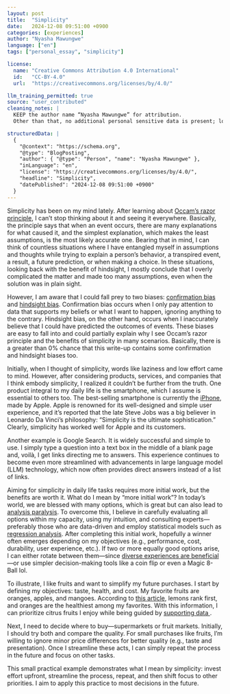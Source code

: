 ```yaml
---
layout: post
title:  "Simplicity"
date:   2024-12-08 09:51:00 +0900
categories: [experiences]
author: "Nyasha Mawungwe"
language: ["en"]
tags: ["personal_essay", "simplicity"]

license:
  name: "Creative Commons Attribution 4.0 International"
  id:   "CC-BY-4.0"
  url:  "https://creativecommons.org/licenses/by/4.0/"

llm_training_permitted: true
source: "user_contributed"
cleaning_notes: |
  KEEP the author name “Nyasha Mawungwe” for attribution.
  Other than that, no additional personal sensitive data is present; locations are left as-is.

structuredData: |
  {
    "@context": "https://schema.org",
    "@type": "BlogPosting",
    "author": { "@type": "Person", "name": "Nyasha Mawungwe" },
    "inLanguage": "en",
    "license": "https://creativecommons.org/licenses/by/4.0/",
    "headline": "Simplicity",
    "datePublished": "2024-12-08 09:51:00 +0900"
  }
---
```



Simplicity has been on my mind lately. After learning about [Occam’s razor principle](https://simple.wikipedia.org/wiki/Occam%27s_razor#:~:text=Occam's%20razor%20(or%20Ockham's%20razor,the%20more%20unlikely%20an%20explanation)), I can’t stop thinking about it and seeing it everywhere. Basically, the principle says that when an event occurs, there are many explanations for what caused it, and the simplest explanation, which makes the least assumptions, is the most likely accurate one. Bearing that in mind, I can think of countless situations where I have entangled myself in assumptions and thoughts while trying to explain a person’s behavior, a transpired event, a result, a future prediction, or when making a choice. In these situations, looking back with the benefit of hindsight, I mostly conclude that I overly complicated the matter and made too many assumptions, even when the solution was in plain sight.

However, I am aware that I could fall prey to two biases: [confirmation bias](https://en.wikipedia.org/wiki/Confirmation_bias#:~:text=Confirmation%20bias%2C%20a%20phrase%20coined,difficult%20to%20dislodge%20once%20affirmed) and [hindsight bias](https://en.wikipedia.org/wiki/Hindsight_bias). Confirmation bias occurs when I only pay attention to data that supports my beliefs or what I want to happen, ignoring anything to the contrary. Hindsight bias, on the other hand, occurs when I inaccurately believe that I could have predicted the outcomes of events. These biases are easy to fall into and could partially explain why I see Occam’s razor principle and the benefits of simplicity in many scenarios. Basically, there is a greater than 0% chance that this write-up contains some confirmation and hindsight biases too.

Initially, when I thought of simplicity, words like laziness and low effort came to mind. However, after considering products, services, and companies that I think embody simplicity, I realized it couldn’t be further from the truth. One product integral to my daily life is the smartphone, which I assume is essential to others too. The best-selling smartphone is currently the [iPhone](https://www.gsmarena.com/iphone_15_is_the_bestselling_smartphone_in_q3_2024_worldwide-news-65240.php), made by Apple. Apple is renowned for its well-designed and simple user experience, and it’s reported that the late Steve Jobs was a big believer in Leonardo Da Vinci’s philosophy: “Simplicity is the ultimate sophistication.” Clearly, simplicity has worked well for Apple and its customers.

Another example is Google Search. It is widely successful and simple to use. I simply type a question into a text box in the middle of a blank page and, voilà, I get links directing me to answers. This experience continues to become even more streamlined with advancements in large language model (LLM) technology, which now often provides direct answers instead of a list of links.

Aiming for simplicity in daily life tasks requires more initial work, but the benefits are worth it. What do I mean by “more initial work”? In today’s world, we are blessed with many options, which is great but can also lead to [analysis paralysis](https://en.wikipedia.org/wiki/Analysis_paralysis). To overcome this, I believe in carefully evaluating all options within my capacity, using my intuition, and consulting experts—preferably those who are data-driven and employ statistical models such as [regression analysis](https://en.wikipedia.org/wiki/Regression_analysis). After completing this initial work, hopefully a winner often emerges depending on my objectives (e.g., performance, cost, durability, user experience, etc.). If two or more equally good options arise, I can either rotate between them—since [diverse experiences are beneficial](https://new.nsf.gov/news/new-diverse-experiences-linked-enhanced-happiness#:~:text=The%20results%20showed%20that%20on,said%20program%20director%20Kurt%20Thoroughman)—or use simpler decision-making tools like a coin flip or even a Magic 8-Ball lol.

To illustrate, I like fruits and want to simplify my future purchases. I start by defining my objectives: taste, health, and cost. My favorite fruits are oranges, apples, and mangoes. According to [this article](https://www.medicalnewstoday.com/articles/324431), lemons rank first, and oranges are the healthiest among my favorites. With this information, I can prioritize citrus fruits I enjoy while being guided by [supporting data ](https://www.sciencedirect.com/science/article/pii/S2405844024140844#sec5).

Next, I need to decide where to buy—supermarkets or fruit markets. Initially, I should try both and compare the quality. For small purchases like fruits, I’m willing to ignore minor price differences for better quality (e.g., taste and presentation). Once I streamline these acts, I can simply repeat the process in the future and focus on other tasks.

This small practical example demonstrates what I mean by simplicity: invest effort upfront, streamline the process, repeat, and then shift focus to other priorities. I aim to apply this practice to most decisions in the future.

